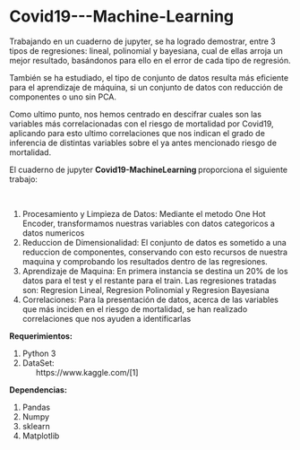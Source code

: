 # Covid19---Machine-Learning

<p>Trabajando en un cuaderno de jupyter, se ha logrado demostrar, entre 3 tipos de regresiones: lineal, polinomial y bayesiana, cual de ellas arroja un mejor resultado, basándonos para ello en el error de cada tipo de regresión.</p>
<p>También se ha estudiado, el tipo de conjunto de datos resulta más eficiente para el aprendizaje de máquina, si un conjunto de datos con reducción de componentes o uno sin PCA.</p>
<p>Como ultimo punto, nos hemos centrado en descifrar cuales son las variables más correlacionadas con el riesgo de mortalidad por Covid19, aplicando para esto ultimo correlaciones que nos indican el grado de inferencia de distintas variables sobre el ya antes mencionado riesgo de mortalidad.</p>

<p>El cuaderno de jupyter <strong>Covid19-MachineLearning </strong>proporciona el siguiente trabajo:</p><br>

<ol>
  <li>Procesamiento y Limpieza de Datos: Mediante el metodo One Hot Encoder, transformamos nuestras variables con datos categoricos a datos numericos</li>
  <li>Reduccion de Dimensionalidad: El conjunto de datos es sometido a una reduccion de componentes, conservando con esto recursos de nuestra maquina y comprobando los resultados       dentro de las regresiones.</li>
  <li>Aprendizaje de Maquina: En primera instancia se destina un 20% de los datos para el test y el restante para el train. Las regresiones tratadas son: Regresion Lineal,               Regresion Polinomial y Regresion Bayesiana</li>
  <li>Correlaciones: Para la presentación de datos, acerca de las variables que más inciden en el riesgo de mortalidad, se han realizado correlaciones que nos ayuden a                   identificarlas</li>
</ol>

<p><strong>Requerimientos: </strong></p>

<ol>
  <li>Python 3</li>
  <li>DataSet: <ul><a>https://www.kaggle.com/</a>[1]</ul> </li>
</ol>

<p><strong>Dependencias: </strong></p>

<ol>
  <li>Pandas</li>
  <li>Numpy</li>
  <li>sklearn</li>
  <li>Matplotlib</li>
</ol>
